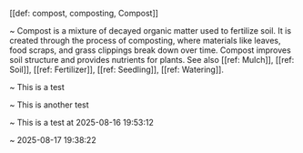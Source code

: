 [[def: compost, composting, Compost]]

~ Compost is a mixture of decayed organic matter used to fertilize soil. It is created through the process of composting, where materials like leaves, food scraps, and grass clippings break down over time. Compost improves soil structure and provides nutrients for plants. See also [[ref: Mulch]], [[ref: Soil]], [[ref: Fertilizer]], [[ref: Seedling]], [[ref: Watering]].

~ This is a test

~ This is another test

~ This is a test at 2025-08-16 19:53:12

~ 2025-08-17 19:38:22

